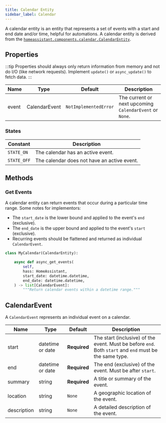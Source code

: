 ```yaml
---
title: Calendar Entity
sidebar_label: Calendar
---
```


A calendar entity is an entity that represents a set of events with a start
and end date and/or time, helpful for automations. A calendar entity is derived from the [`homeassistant.components.calendar.CalendarEntity`](https://github.com/home-assistant/core/blob/dev/homeassistant/components/calendar/__init__.py).

## Properties

:::tip
Properties should always only return information from memory and not do I/O (like network requests). Implement `update()` or `async_update()` to fetch data.
:::

| Name  | Type          | Default               | Description                                             |
| ----- | ------------- | --------------------- | ------------------------------------------------------- |
| event | CalendarEvent | `NotImplementedError` | The current or next upcoming `CalendarEvent` or `None`. |

### States

| Constant    | Description                                 |
| ----------- | ------------------------------------------- |
| `STATE_ON`  | The calendar has an active event.           |
| `STATE_OFF` | The calendar does not have an active event. |

## Methods

### Get Events

A calendar entity can return events that occur during a particular time range. Some notes for implementors:

- The `start_date` is the lower bound and applied to the event's `end` (exclusive).
- The `end_date` is the upper bound and applied to the event's `start` (exclusive).
- Recurring events should be flattened and returned as individual `CalendarEvent`.

```python
class MyCalendar(CalendarEntity):

    async def async_get_events(
        self,
        hass: HomeAssistant,
        start_date: datetime.datetime,
        end_date: datetime.datetime,
    ) -> list[CalendarEvent]:
        """Return calendar events within a datetime range."""
```

## CalendarEvent

A `CalendarEvent` represents an individual event on a calendar.

| Name        | Type             | Default      | Description                                                          |
| ----------- | ---------------- | ------------ | -------------------------------------------------------------------- |
| start       | datetime or date | **Required** | The start (inclusive) of the event.  Must be before `end`. Both `start` and `end` must be the same type.                                             |
| end         | datetime or date | **Required** | The end (exclusive) of the event. Must be after `start`.                                               |
| summary     | string           | **Required** | A title or summary of the event.                                      |
| location    | string           | `None`       | A geographic location of the event.                                  |
| description | string           | `None`       | A detailed description of the event.                                  |

